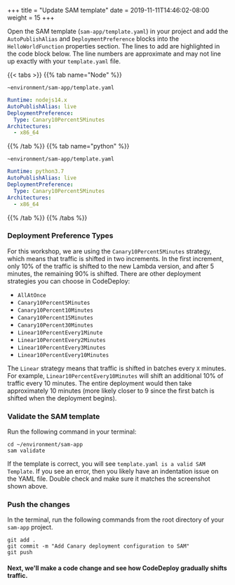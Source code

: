 +++
title = "Update SAM template"
date = 2019-11-11T14:46:02-08:00
weight = 15
+++

Open the SAM template (`sam-app/template.yaml`) in your project and add the `AutoPublishAlias` and
`DeploymentPreference` blocks into the `HelloWorldFunction` properties section. The lines to add are
highlighted in the code block below. The line numbers are approximate and may not line up exactly
with your `template.yaml` file.

{{< tabs >}}
{{% tab name="Node" %}}

`~environment/sam-app/template.yaml`

```yaml {linenos=true,hl_lines=["2-4"],linenostart=20}
Runtime: nodejs14.x
AutoPublishAlias: live
DeploymentPreference:
  Type: Canary10Percent5Minutes
Architectures:
  - x86_64
```

{{% /tab %}}
{{% tab name="python" %}}

`~environment/sam-app/template.yaml`

```yaml {linenos=true,hl_lines=["2-4"],linenostart=20}
Runtime: python3.7
AutoPublishAlias: live
DeploymentPreference:
  Type: Canary10Percent5Minutes
Architectures:
  - x86_64
```

{{% /tab %}}
{{% /tabs %}}

### Deployment Preference Types

For this workshop, we are using the `Canary10Percent5Minutes` strategy, which means that traffic is
shifted in two increments. In the first increment, only 10% of the traffic is shifted to the new
Lambda version, and after 5 minutes, the remaining 90% is shifted. There are other deployment
strategies you can choose in CodeDeploy:

- `AllAtOnce`
- `Canary10Percent5Minutes`
- `Canary10Percent10Minutes`
- `Canary10Percent15Minutes`
- `Canary10Percent30Minutes`
- `Linear10PercentEvery1Minute`
- `Linear10PercentEvery2Minutes`
- `Linear10PercentEvery3Minutes`
- `Linear10PercentEvery10Minutes`

The `Linear` strategy means that traffic is shifted in batches every `X` minutes. For example,
`Linear10PercentEvery10Minutes` will shift an additional 10% of traffic every 10 minutes. The entire
deployment would then take approximately 10 minutes (more likely closer to 9 since the first batch is
shifted when the deployment begins).

### Validate the SAM template

Run the following command in your terminal:

```
cd ~/environment/sam-app
sam validate
```

If the template is correct, you will see `template.yaml is a valid SAM Template`. If you see an
error, then you likely have an indentation issue on the YAML file. Double check and make sure it
matches the screenshot shown above.

### Push the changes

In the terminal, run the following commands from the root directory of your `sam-app` project.

```
git add .
git commit -m "Add Canary deployment configuration to SAM"
git push
```

#### Next, we'll make a code change and see how CodeDeploy gradually shifts traffic.
